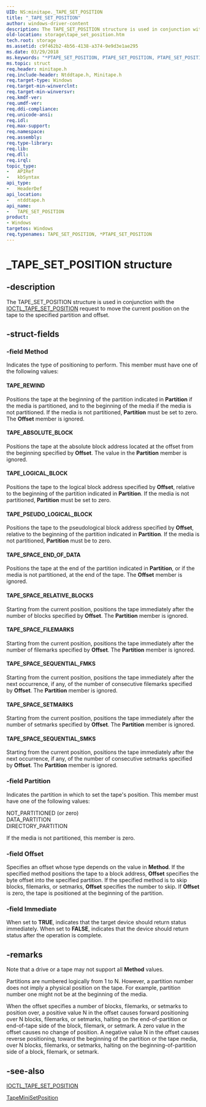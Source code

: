 ```yaml
---
UID: NS:minitape._TAPE_SET_POSITION
title: "_TAPE_SET_POSITION"
author: windows-driver-content
description: The TAPE_SET_POSITION structure is used in conjunction with the IOCTL_TAPE_SET_POSITION request to move the current position on the tape to the specified partition and offset.
old-location: storage\tape_set_position.htm
tech.root: storage
ms.assetid: c9f462b2-4b56-4138-a374-9e9d3e1ae295
ms.date: 03/29/2018
ms.keywords: "*PTAPE_SET_POSITION, PTAPE_SET_POSITION, PTAPE_SET_POSITION structure pointer [Storage Devices], TAPE_SET_POSITION, TAPE_SET_POSITION structure [Storage Devices], _TAPE_SET_POSITION, ntddtape/PTAPE_SET_POSITION, ntddtape/TAPE_SET_POSITION, storage.tape_set_position, structs-tape_412b4b85-a0b5-4372-a32c-fa7ac5a6f33a.xml"
ms.topic: struct
req.header: minitape.h
req.include-header: Ntddtape.h, Minitape.h
req.target-type: Windows
req.target-min-winverclnt: 
req.target-min-winversvr: 
req.kmdf-ver: 
req.umdf-ver: 
req.ddi-compliance: 
req.unicode-ansi: 
req.idl: 
req.max-support: 
req.namespace: 
req.assembly: 
req.type-library: 
req.lib: 
req.dll: 
req.irql: 
topic_type:
-	APIRef
-	kbSyntax
api_type:
-	HeaderDef
api_location:
-	ntddtape.h
api_name:
-	TAPE_SET_POSITION
product:
- Windows
targetos: Windows
req.typenames: TAPE_SET_POSITION, *PTAPE_SET_POSITION
---
```


# _TAPE_SET_POSITION structure


## -description


The TAPE_SET_POSITION structure is used in conjunction with the <a href="https://msdn.microsoft.com/library/windows/hardware/ff560637">IOCTL_TAPE_SET_POSITION</a> request to move the current position on the tape to the specified partition and offset.


## -struct-fields




### -field Method

Indicates the type of positioning to perform. This member must have one of the following values:





#### TAPE_REWIND

Positions the tape at the beginning of the partition indicated in <b>Partition</b> if the media is partitioned, and to the beginning of the media if the media is not partitioned. If the media is not partitioned, <b>Partition</b> must be set to zero. The <b>Offset</b> member is ignored. 



#### TAPE_ABSOLUTE_BLOCK

Positions the tape at the absolute block address located at the offset from the beginning specified by <b>Offset</b>. The value in the <b>Partition</b> member is ignored. 



#### TAPE_LOGICAL_BLOCK

Positions the tape to the logical block address specified by <b>Offset</b>, relative to the beginning of the partition indicated in <b>Partition</b>. If the media is not partitioned, <b>Partition</b> must be set to zero. 



#### TAPE_PSEUDO_LOGICAL_BLOCK

Positions the tape to the pseudological block address specified by <b>Offset</b>, relative to the beginning of the partition indicated in <b>Partition</b>. If the media is not partitioned, <b>Partition</b> must be to zero.



#### TAPE_SPACE_END_OF_DATA

Positions the tape at the end of the partition indicated in <b>Partition</b>, or if the media is not partitioned, at the end of the tape. The <b>Offset</b> member is ignored. 



#### TAPE_SPACE_RELATIVE_BLOCKS

Starting from the current position, positions the tape immediately after the number of blocks specified by <b>Offset</b>. The <b>Partition</b> member is ignored. 



#### TAPE_SPACE_FILEMARKS

Starting from the current position, positions the tape immediately after the number of filemarks specified by <b>Offset</b>. The <b>Partition</b> member is ignored. 



#### TAPE_SPACE_SEQUENTIAL_FMKS

Starting from the current position, positions the tape immediately after the next occurrence, if any, of the number of consecutive filemarks specified by <b>Offset</b>. The <b>Partition</b> member is ignored. 



#### TAPE_SPACE_SETMARKS

Starting from the current position, positions the tape immediately after the number of setmarks specified by <b>Offset</b>. The <b>Partition</b> member is ignored. 



#### TAPE_SPACE_SEQUENTIAL_SMKS

Starting from the current position, positions the tape immediately after the next occurrence, if any, of the number of consecutive setmarks specified by <b>Offset</b>. The <b>Partition</b> member is ignored. 


### -field Partition

Indicates the partition in which to set the tape's position. This member must have one of the following values:


<dl>
<dt>NOT_PARTITIONED (or zero)</dt>
<dt>DATA_PARTITION</dt>
<dt>DIRECTORY_PARTITION</dt>
</dl>


If the media is not partitioned, this member is zero. 


### -field Offset

Specifies an offset whose type depends on the value in <b>Method</b>. If the specified method positions the tape to a block address, <b>Offset</b> specifies the byte offset into the specified partition. If the specified method is to skip blocks, filemarks, or setmarks, <b>Offset</b> specifies the number to skip. If <b>Offset</b> is zero, the tape is positioned at the beginning of the partition. 


### -field Immediate

When set to <b>TRUE</b>, indicates that the target device should return status immediately. When set to <b>FALSE</b>, indicates that the device should return status after the operation is complete. 


## -remarks



Note that a drive or a tape may not support all <b>Method</b> values.

Partitions are numbered logically from 1 to N. However, a partition number does not imply a physical position on the tape. For example, partition number one might not be at the beginning of the media.

When the offset specifies a number of blocks, filemarks, or setmarks to position over, a positive value N in the offset causes forward positioning over N blocks, filemarks, or setmarks, halting on the end-of-partition or end-of-tape side of the block, filemark, or setmark. A zero value in the offset causes no change of position. A negative value N in the offset causes reverse positioning, toward the beginning of the partition or the tape media, over N blocks, filemarks, or setmarks, halting on the beginning-of-partition side of a block, filemark, or setmark.




## -see-also




<a href="https://msdn.microsoft.com/library/windows/hardware/ff560637">IOCTL_TAPE_SET_POSITION</a>



<a href="https://msdn.microsoft.com/library/windows/hardware/ff567954">TapeMiniSetPosition</a>
 

 

